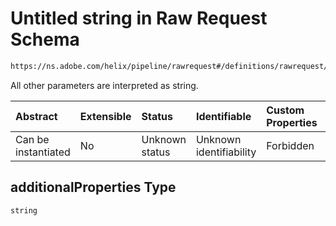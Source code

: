 # Untitled string in Raw Request Schema

```txt
https://ns.adobe.com/helix/pipeline/rawrequest#/definitions/rawrequest/properties/params/additionalProperties
```

All other parameters are interpreted as string.

| Abstract            | Extensible | Status         | Identifiable            | Custom Properties | Additional Properties | Access Restrictions | Defined In                                                                |
| :------------------ | :--------- | :------------- | :---------------------- | :---------------- | :-------------------- | :------------------ | :------------------------------------------------------------------------ |
| Can be instantiated | No         | Unknown status | Unknown identifiability | Forbidden         | Allowed               | none                | [rawrequest.schema.json\*](rawrequest.schema.json "open original schema") |

## additionalProperties Type

`string`
